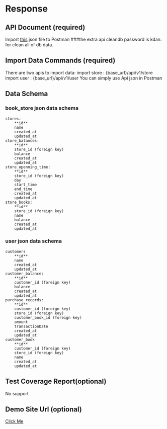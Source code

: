 # Response
## API Document (required)
  Import [this](/postman/api.json) json file to Postman
  ###the extra api cleandb password is kdan. for clean all of db data.

## Import Data Commands (required)
  There are two apis to import data:
  	import store : {base_url}/api/v1/store
	import user : {base_url}/api/v1/user
  You can simply use Api json in Postman 

## Data Schema
### book_store json data schema

	stores:
		**id**
		name
		created_at
		updated_at
	store_balances:
		**id**
		store_id (foreign key)
		balance
		created_at
		updated_at
	store_openning_time:
		**id**
		store_id (foreign key)
		day
		start_time
		end_time
		created_at
		updated_at
	store_books:
		**id**
		store_id (foreign key)
		name
		balance
		created_at
		updated_at

### user json data schema

  	customers
		**id**
		name
		created_at
		updated_at
	customer_balance:
		**id**
		customer_id (foreign key)
		balance
		created_at
		updated_at
	purchase_records:
    	**id**
		customer_id (foreign key)
		store_id (foreign key)
		customer_book_id (foreign key)
		amount
		transactionDate
		created_at
		updated_at
	customer_book
		**id**
		customer_id (foreign key)
		store_id (foreign key)
		name
		created_at
		updated_at
## Test Coverage Report(optional)
  No support
  
## Demo Site Url (optional)
  [Click Me](https://ryansbookstorm.herokuapp.com/)
